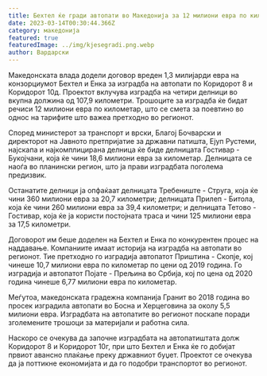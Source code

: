 ```yaml
---
title: Бехтел ќе гради автопати во Македонија за 12 милиони евра по километар
date: 2023-03-14T00:30:44.366Z
category: македонија
featured: true
featuredImage: ../img/kjesegradi.png.webp
author: Вардарски
---
```


Македонската влада додели договор вреден 1,3 милијарди евра на конзорциумот Бехтел и Енка за изградба на автопати по Коридорот 8 и Коридорот 10д. Проектот вклучува изградба на четири делници во вкупна должина од 107,9 километри. Трошоците за изградба ќе бидат речиси 12 милиони евра по километар, што се смета за поевтино во однос на тарифите што важеа претходно во регионот.

Според министерот за транспорт и врски, Благој Бочварски и директорот на Јавното претпријатие за државни патишта, Ејуп Рустеми, најскапа и најкомплицирана делница ќе биде делницата Гостивар - Букојчани, која ќе чини 18,6 милиони евра за километар. Делницата се наоѓа во планински регион, што ја прави изградбата поголема предизвик.

Останатите делници ја опфаќаат делницата Требениште - Струга, која ќе чини 360 милиони евра за 20,7 километри; делницата Прилеп - Битола, која ќе чини 260 милиони евра за 39,4 километри; и делницата Тетово - Гостивар, која ќе ја користи постојната траса и чини 125 милиони евра за 17,5 километри.

Договорот им беше доделен на Бехтел и Енка по конкурентен процес на наддавање. Компаниите имаат историја на изградба на автопати во регионот. Тие претходно го изградија автопатот Приштина - Скопје, кој чинеше 10,7 милиони евра по километар по цени од 2019 година. Го изградија и автопатот Појате - Прељина во Србија, кој по цена од 2020 година чинеше 6,77 милиони евра по километар.

Меѓутоа, македонската градежна компанија Гранит во 2018 година во просек изградила автопати во Босна и Херцеговина за околу 5,5 милиони евра. Изградбата на автопатите во регионот поскапе поради зголемените трошоци за материјали и работна сила.

Наскоро се очекува да започне изградбата на автопатиштата долж Коридорот 8 и Коридорот 10г, при што Бехтел и Енка ќе го добијат првиот авансно плаќање преку државниот буџет. Проектот се очекува да ја поттикне економијата и да го подобри транспортот во регионот.
